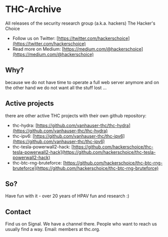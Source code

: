 # THC-Archive

All releases of the security research group (a.k.a. hackers) The Hacker's Choice

 * Follow us on Twitter: [https://twitter.com/hackerschoice](https://twitter.com/hackerschoice)
 * Read more on Medium: [https://medium.com/@hackerschoice](https://medium.com/@hackerschoice)


## Why?

because we do not have time to operate a full web server anymore and on the other hand we do not want all the stuff lost ...


## Active projects

there are other active THC projects with their own github repository:

 * thc-hydra: [https://github.com/vanhauser-thc/thc-hydra](https://github.com/vanhauser-thc/thc-hydra)
 * thc-ipv6: [https://github.com/vanhauser-thc/thc-ipv6](https://github.com/vanhauser-thc/thc-ipv6)
 * thc-tesla-powerwall2-hack: [https://github.com/hackerschoice/thc-tesla-powerwall2-hack](https://github.com/hackerschoice/thc-tesla-powerwall2-hack)
 * thc-btc-rng-bruteforce: [https://github.com/hackerschoice/thc-btc-rng-bruteforce](https://github.com/hackerschoice/thc-btc-rng-bruteforce)


## So?

Have fun with it - over 20 years of HPAV fun and research :)

## Contact

Find us on Signal. We have a channel there. People who want to reach us usually find a way.
Email: members at thc.org.
